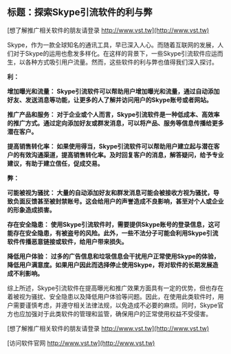 ## **标题：探索Skype引流软件的利与弊**

[想了解推广相关软件的朋友请登录 http://www.vst.tw](http://www.vst.tw)

Skype，作为一款全球知名的通讯工具，早已深入人心。而随着互联网的发展，人们对于Skype的运用也愈发多样化。在这样的背景下，一些Skype引流软件应运而生，以各种方式吸引用户流量。然而，这些软件的利与弊也值得我们深入探讨。

**利：**

**增加曝光和流量： Skype引流软件可以帮助用户增加曝光和流量，通过自动添加好友、发送消息等功能，让更多的人了解并访问用户的Skype账号或者网站。**

**推广产品和服务： 对于企业或个人而言，Skype引流软件是一种低成本、高效率的推广方式。通过定向添加好友或群发消息，可以将产品、服务等信息传播给更多潜在客户。**

**提高销售转化率： 如果使用得当，Skype引流软件可以帮助用户建立起与潜在客户的有效沟通渠道，提高销售转化率。及时回复客户的消息，解答疑问，给予专业建议，有助于建立信任，促成交易。**

**弊：**

**可能被视为骚扰： 大量的自动添加好友和群发消息可能会被接收方视为骚扰，导致负面反馈甚至被封禁账号。这会给用户的声誉造成不良影响，甚至对个人或企业的形象造成损害。**

**存在安全隐患： 使用Skype引流软件时，需要提供Skype账号的登录信息，这可能存在安全隐患，有被盗号的风险。此外，一些不法分子可能会利用Skype引流软件传播恶意链接或软件，给用户带来损失。**

**降低用户体验： 过多的广告信息和垃圾信息会干扰用户正常使用Skype的体验，降低用户满意度。如果用户因此而选择停止使用Skype，将对软件的长期发展造成不利影响。**

综上所述，Skype引流软件在提高曝光和推广效果方面具有一定的优势，但也存在着被视为骚扰、安全隐患以及降低用户体验等问题。因此，在使用此类软件时，用户需要谨慎考虑，并遵守相关法律法规，以免造成不必要的麻烦。同时，Skype官方也应加强对于此类软件的管理和监管，确保用户的正常使用权益不受侵害。

[想了解推广相关软件的朋友请登录 http://www.vst.tw](http://www.vst.tw)


[访问软件官网 http://www.vst.tw](http://www.vst.tw)
